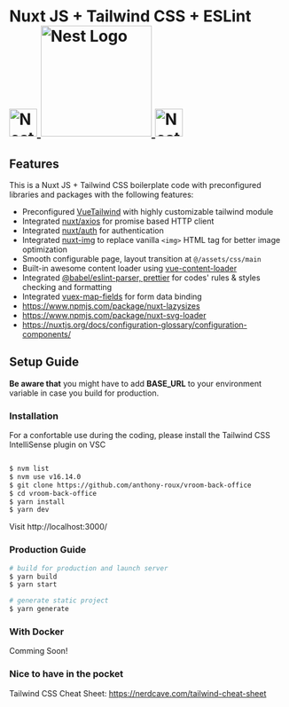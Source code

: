 <h1>Nuxt JS + Tailwind CSS + ESLint
  <a
    href="https://nestjs.com/"
    target="blank"
  >
<br/>
    <img
      src="https://github.com/nuxt/nuxt.js/raw/dev/.github/nuxt.png"
      width="50"
      alt="Nest Logo"
    />
<img
      src="https://camo.githubusercontent.com/53b9876cd8e38928387c6824043b0e2772b15b1bfdb7f42d0864216abbf3dfe8/68747470733a2f2f7265666163746f72696e6775692e6e7963332e63646e2e6469676974616c6f6365616e7370616365732e636f6d2f7461696c77696e642d6c6f676f2e737667"
      width="200"
      alt="Nest Logo"
    />
<img
      src="https://d33wubrfki0l68.cloudfront.net/204482ca413433c80cd14fe369e2181dd97a2a40/092e2/assets/img/logo.svg"
      width="50"
      alt="Nest Logo"
    />
  </a>
</h1>

## Features

This is a Nuxt JS + Tailwind CSS boilerplate code with preconfigured libraries and packages with the following features:

- Preconfigured [VueTailwind](https://www.vue-tailwind.com/) with highly customizable tailwind module
- Integrated [nuxt/axios](https://axios.nuxtjs.org/) for promise based HTTP client
- Integrated [nuxt/auth](https://auth.nuxtjs.org/) for authentication
- Integrated [nuxt-img](https://image.nuxtjs.org/components/nuxt-img/) to replace vanilla `<img>` HTML tag for better image optimization
- Smooth configurable page, layout transition at `@/assets/css/main`
- Built-in awesome content loader using [vue-content-loader](https://www.npmjs.com/package/vue-content-loader)
- Integrated [@babel/eslint-parser, prettier](https://www.npmjs.com/package/@babel/eslint-parser) for codes' rules & styles checking and formatting
- Integrated [vuex-map-fields](https://www.npmjs.com/package/vuex-map-fields) for form data binding
- https://www.npmjs.com/package/nuxt-lazysizes
- https://www.npmjs.com/package/nuxt-svg-loader
- https://nuxtjs.org/docs/configuration-glossary/configuration-components/

## Setup Guide

**Be aware that** you might have to add **BASE_URL** to your environment variable in case you build for production.

### Installation

For a confortable use during the coding, please install the Tailwind CSS IntelliSense plugin on VSC

```bash

$ nvm list
$ nvm use v16.14.0
$ git clone https://github.com/anthony-roux/vroom-back-office
$ cd vroom-back-office
$ yarn install
$ yarn dev
```

Visit http://localhost:3000/

### Production Guide

```bash
# build for production and launch server
$ yarn build
$ yarn start

# generate static project
$ yarn generate
```

### With Docker

Comming Soon!

### Nice to have in the pocket

Tailwind CSS Cheat Sheet:
https://nerdcave.com/tailwind-cheat-sheet

